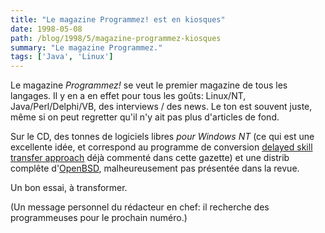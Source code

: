 ```yaml
---
title: "Le magazine Programmez! est en kiosques"
date: 1998-05-08
path: /blog/1998/5/magazine-programmez-kiosques
summary: "Le magazine Programmez."
tags: ['Java', 'Linux']
---
```


<P>
Le magazine <EM>Programmez!</EM> se veut le premier magazine de
tous les langages. Il y en a en effet pour tous les goûts: Linux/NT,
Java/Perl/Delphi/VB, des interviews / des news. Le ton est souvent juste,
même si on peut regretter qu'il n'y ait pas plus d'articles de fond.
</P>

<P>
Sur le CD, des tonnes de logiciels libres <EM>pour Windows NT</EM> (ce qui
est une excellente idée, et correspond au programme de conversion <A HREF="http://www.linuxgazette.com/issue27/wagle.html">delayed skill
transfer approach</A> déjà commenté dans cette gazette) et une distrib
complête d'<A HREF="http://www.openbsd.org/">OpenBSD</A>, malheureusement
pas présentée dans la revue.
</P>

<P>
Un bon essai, à transformer.
</P>

<P>
(Un message personnel du rédacteur en chef: il recherche des programmeuses
pour le prochain numéro.)
</P>



